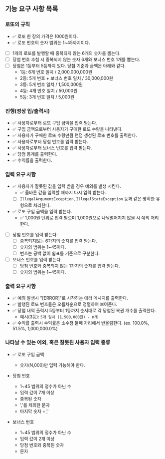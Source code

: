 ## 기능 요구 사항 목록

### 로또의 규칙
- ✅ 로또 한 장의 가격은 1000원이다.
- ✅ 로또 번호의 숫자 범위는 1~45까지이다.
- [ ] 1개의 로또를 발행할 때 중복되지 않는 6개의 숫자를 뽑는다.
- [ ] 당첨 번호 추첨 시 중복되지 않는 숫자 6개와 보너스 번호 1개를 뽑는다.
- [ ] 당첨은 1등부터 5등까지 있다. 당첨 기준과 금액은 아래와 같다.
    - 1등: 6개 번호 일치 / 2,000,000,000원
    - 2등: 5개 번호 + 보너스 번호 일치 / 30,000,000원
    - 3등: 5개 번호 일치 / 1,500,000원
    - 4등: 4개 번호 일치 / 50,000원
    - 5등: 3개 번호 일치 / 5,000원

### 진행(정상 입/출력시)
- ✅ 사용자로부터 로또 구입 금액을 입력 받는다.
- ✅ 구입 금액으로부터 사용자가 구매한 로또 수량을 나타낸다.
- ✅ 사용자가 구매한 로또 수량만큼 랜덤 생성된 로또 번호를 출력한다.
- ✅ 사용자로부터 당첨 번호를 입력 받는다.
- ✅ 사용자로부터 보너스 번호를 입력 받는다.
- ✅ 당첨 통계를 출력한다.
- ✅ 수익률을 출력한다.

### 입력 요구 사항
- ✅ 사용자가 잘못된 값을 입력 받을 경우 예외를 발생 시킨다.
  - ✅ 올바른 값을 입력할 때까지 다시 입력 받는다.
  - [ ] ```IllegalArgumentException```, ```IllegalStateException``` 등과 같은 명확한 유형으로 처리한다.
- ✅ 로또 구입 금액을 입력 받는다.
  - ✅ 1,000원 단위로 입력 받으며 1,000원으로 나눠떨어지지 않을 시 예외 처리한다.
- [ ] 당첨 번호를 입력 받는다.
  - [ ] 중복되지않는 6가지의 숫자를 입력 받는다.
  - [ ] 숫자의 범위는 1~45이다.
  - [ ] 번호는 공백 없이 쉽표를 기준으로 구분한다.
- [ ] 보너스 번호를 입력 받는다.
  - [ ] 당첨 번호와 중복되지 않는 1가지의 숫자를 입력 받는다.
  - [ ] 숫자의 범위는 1~45이다.

### 출력 요구 사항
- ✅ 예외 발생시 "[ERROR]"로 시작하는 에러 메시지를 출력한다.
- ✅ 발행된 로또 번호들은 오름차순으로 정렬하여 보여준다.
- ✅ 당첨 내역 출력시 5등부터 1등까지 순서대로 각 당첨된 복권 개수를 출력한다.
  - 예시(3등): ```5개 일치 (1,500,000원) - n개```
- ✅ 수익률 출력시 수익률은 소수점 둘째 자리에서 반올림한다. (ex. 100.0%, 51.5%, 1,000,000.0%)

### 나타날 수 있는 예외, 혹은 잘못된 사용자 입력 종류

- ✅ 로또 구입 금액
  - 숫자(N,000)만 입력 가능해야 한다.

- 당첨 번호
  - 1~45 범위의 정수가 아닌 수
  - 입력 값이 7개 이상
  - 중복된 숫자
  - ','를 제외한 문자
  - 마지막 숫자 +','

- 보너스 번호
  - 1~45 범위의 정수가 아닌 수
  - 입력 값이 2개 이상
  - 당첨 번호와 중복된 숫자
  - 문자